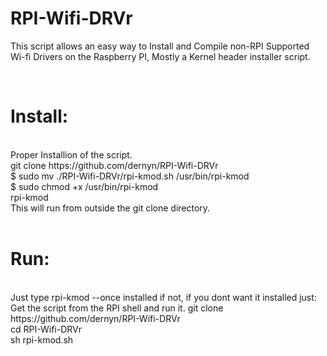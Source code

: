 # RPI-Wifi-DRVr
This script allows an easy way to Install and Compile non-RPI Supported Wi-fi Drivers on the Raspberry PI, Mostly a Kernel header installer script.

<br>
<h1> Install:</h1>
<br>
Proper Installion of the script.
<br>
git clone https://github.com/dernyn/RPI-Wifi-DRVr
<br>
 $  sudo mv ./RPI-Wifi-DRVr/rpi-kmod.sh /usr/bin/rpi-kmod
<br>
 $  sudo chmod +x /usr/bin/rpi-kmod
<br>
 rpi-kmod
<br>
This will run from outside the git clone directory.
<br>
<br>
<h1> Run:</h1>
<br>
Just type rpi-kmod --once installed if not, if you dont want it installed just:
Get the script from the RPI shell and run it.
<td>
git clone https://github.com/dernyn/RPI-Wifi-DRVr
<br>
cd RPI-Wifi-DRVr
<br>
sh rpi-kmod.sh

